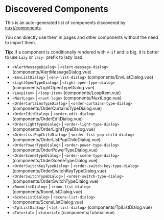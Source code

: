 # Discovered Components

This is an auto-generated list of components discovered by [nuxt/components](https://github.com/nuxt/components).

You can directly use them in pages and other components without the need to import them.

**Tip:** If a component is conditionally rendered with `v-if` and is big, it is better to use `Lazy` or `lazy-` prefix to lazy load.

- `<AlertMessageDialog>` | `<alert-message-dialog>` (components/AlertMessageDialog.vue)
- `<EnvListDialog>` | `<env-list-dialog>` (components/EnvListDialog.vue)
- `<LightOpenTypeDialog>` | `<light-open-type-dialog>` (components/LightOpenTypeDialog.vue)
- `<LoopItem>` | `<loop-item>` (components/LoopItem.vue)
- `<NuxtLogo>` | `<nuxt-logo>` (components/NuxtLogo.vue)
- `<OrderCurtainsTypeDialog>` | `<order-curtains-type-dialog>` (components/OrderCurtainsTypeDialog.vue)
- `<OrderEditDialog>` | `<order-edit-dialog>` (components/OrderEditDialog.vue)
- `<OrderLightTypeDialog>` | `<order-light-type-dialog>` (components/OrderLightTypeDialog.vue)
- `<OrderListPopChildDialog>` | `<order-list-pop-child-dialog>` (components/OrderListPopChildDialog.vue)
- `<OrderPowerTypeDialog>` | `<order-power-type-dialog>` (components/OrderPowerTypeDialog.vue)
- `<OrderSceneTypeDialog>` | `<order-scene-type-dialog>` (components/OrderSceneTypeDialog.vue)
- `<OrderSwitchKeyTypeDialog>` | `<order-switch-key-type-dialog>` (components/OrderSwitchKeyTypeDialog.vue)
- `<OrderSwitchTypeDialog>` | `<order-switch-type-dialog>` (components/OrderSwitchTypeDialog.vue)
- `<RoomListDialog>` | `<room-list-dialog>` (components/RoomListDialog.vue)
- `<SceneListDialog>` | `<scene-list-dialog>` (components/SceneListDialog.vue)
- `<TplListDialog>` | `<tpl-list-dialog>` (components/TplListDialog.vue)
- `<Tutorial>` | `<tutorial>` (components/Tutorial.vue)
